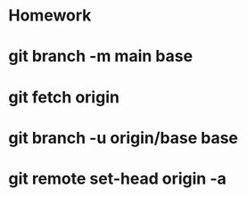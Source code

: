 # Homework

# git branch -m main base
# git fetch origin
# git branch -u origin/base base
# git remote set-head origin -a

